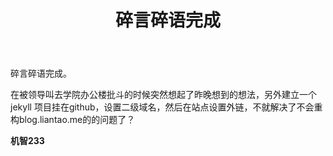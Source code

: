 ﻿---
layout: post
title: 碎言碎语完成
---
碎言碎语完成。

在被领导叫去学院办公楼批斗的时候突然想起了昨晚想到的想法，另外建立一个 jekyll 项目挂在github，设置二级域名，然后在站点设置外链，不就解决了不会重构blog.liantao.me的的问题了？

**机智233**
